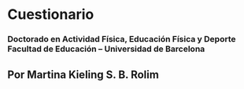 # Cuestionario
### Doctorado en Actividad Física, Educación Física y Deporte Facultad de Educación – Universidad de Barcelona
## Por Martina Kieling S. B. Rolim
